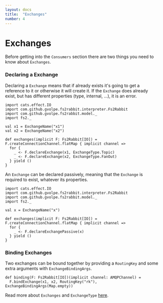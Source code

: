 ```yaml
---
layout: docs
title:  "Exchanges"
number: 4
---
```


# Exchanges

Before getting into the `Consumers` section there are two things you need to know about `Exchanges`.

### Declaring a Exchange

Declaring a `Exchange` means that if already exists it's going to get a reference to it or otherwise it will create it.
If the `Exchange` does already exist, but has different properties (type, internal, ...), it is an error.

```tut:book:silent
import cats.effect.IO
import com.github.gvolpe.fs2rabbit.interpreter.Fs2Rabbit
import com.github.gvolpe.fs2rabbit.model._
import fs2._

val x1 = ExchangeName("x1")
val x2 = ExchangeName("x2")

def exchanges(implicit F: Fs2Rabbit[IO]) = F.createConnectionChannel.flatMap { implicit channel =>
  for {
    _ <- F.declareExchange(x1, ExchangeType.Topic)
    _ <- F.declareExchange(x2, ExchangeType.FanOut)
  } yield ()
}
```

An `Exchange` can be declared passively, meaning that the `Exchange` is required to exist, whatever its properties.

```tut:book:silent
import cats.effect.IO
import com.github.gvolpe.fs2rabbit.interpreter.Fs2Rabbit
import com.github.gvolpe.fs2rabbit.model._
import fs2._

val x = ExchangeName("x")

def exchanges(implicit F: Fs2Rabbit[IO]) = F.createConnectionChannel.flatMap { implicit channel =>
  for {
    _ <- F.declareExchangePassive(x)
  } yield ()
}
```

### Binding Exchanges

Two exchanges can be bound together by providing a `RoutingKey` and some extra arguments with `ExchangeBindingArgs`.

```tut:book:silent
def binding(F: Fs2Rabbit[IO])(implicit channel: AMQPChannel) =
  F.bindExchange(x1, x2, RoutingKey("rk"), ExchangeBindingArgs(Map.empty))
```

Read more about `Exchanges` and `ExchangeType` [here](https://www.rabbitmq.com/tutorials/amqp-concepts.html#exchanges).
